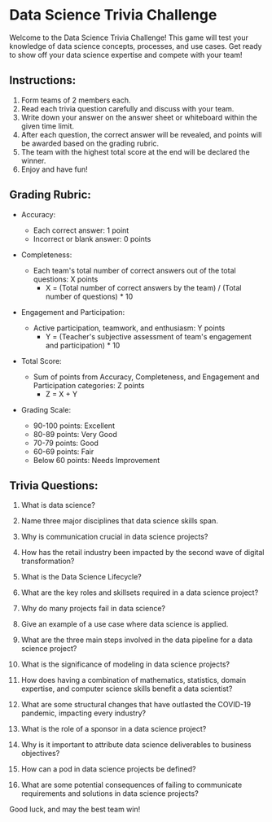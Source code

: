 # Data Science Trivia Challenge

Welcome to the Data Science Trivia Challenge! This game will test your knowledge of data science concepts, processes, and use cases. Get ready to show off your data science expertise and compete with your team!

## Instructions:
1. Form teams of 2 members each.
2. Read each trivia question carefully and discuss with your team.
3. Write down your answer on the answer sheet or whiteboard within the given time limit.
4. After each question, the correct answer will be revealed, and points will be awarded based on the grading rubric.
5. The team with the highest total score at the end will be declared the winner.
6. Enjoy and have fun!

## Grading Rubric:
- Accuracy:
   - Each correct answer: 1 point
   - Incorrect or blank answer: 0 points

- Completeness:
   - Each team's total number of correct answers out of the total questions: X points
     - X = (Total number of correct answers by the team) / (Total number of questions) * 10

- Engagement and Participation:
   - Active participation, teamwork, and enthusiasm: Y points
     - Y = (Teacher's subjective assessment of team's engagement and participation) * 10

- Total Score:
   - Sum of points from Accuracy, Completeness, and Engagement and Participation categories: Z points
     - Z = X + Y

- Grading Scale:
   - 90-100 points: Excellent
   - 80-89 points: Very Good
   - 70-79 points: Good
   - 60-69 points: Fair
   - Below 60 points: Needs Improvement

## Trivia Questions:
1. What is data science?

2. Name three major disciplines that data science skills span.

3. Why is communication crucial in data science projects?

4. How has the retail industry been impacted by the second wave of digital transformation?

5. What is the Data Science Lifecycle?

6. What are the key roles and skillsets required in a data science project?

7. Why do many projects fail in data science?

8. Give an example of a use case where data science is applied.

9. What are the three main steps involved in the data pipeline for a data science project?

10. What is the significance of modeling in data science projects?

11. How does having a combination of mathematics, statistics, domain expertise, and computer science skills benefit a data scientist?

12. What are some structural changes that have outlasted the COVID-19 pandemic, impacting every industry?

13. What is the role of a sponsor in a data science project?

14. Why is it important to attribute data science deliverables to business objectives?

15. How can a pod in data science projects be defined?

16. What are some potential consequences of failing to communicate requirements and solutions in data science projects?

Good luck, and may the best team win!

